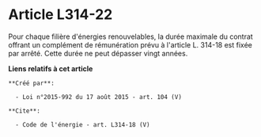 # Article L314-22

Pour chaque filière d'énergies renouvelables, la durée maximale du contrat offrant un complément de rémunération prévu à
l'article L. 314-18 est fixée par arrêté. Cette durée ne peut dépasser vingt années.

**Liens relatifs à cet article**

	**Créé par**:

	  - Loi n°2015-992 du 17 août 2015 - art. 104 (V)

	**Cite**:

	  - Code de l'énergie - art. L314-18 (V)
